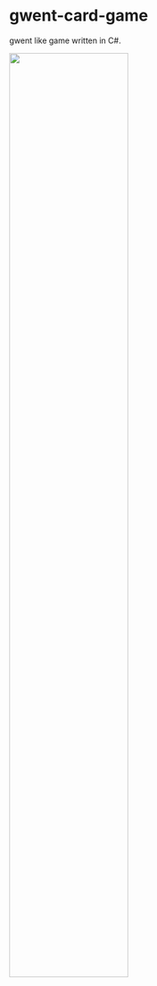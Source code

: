 # gwent-card-game
gwent like game written in C#.

<img src="../master/Assets/screen.PNG" width="65%" height="65%">